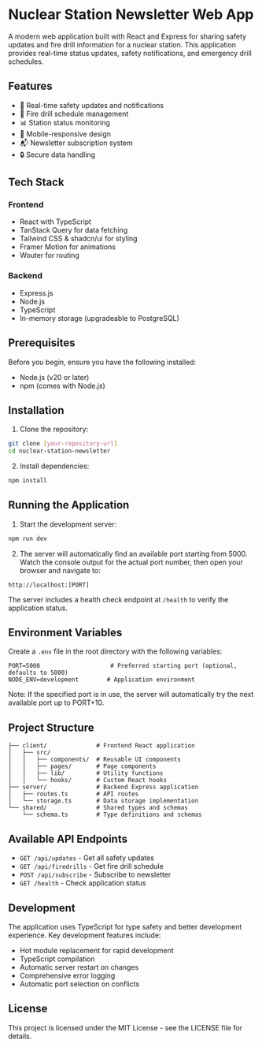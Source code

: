 # Nuclear Station Newsletter Web App

A modern web application built with React and Express for sharing safety updates and fire drill information for a nuclear station. This application provides real-time status updates, safety notifications, and emergency drill schedules.

## Features

- 🔔 Real-time safety updates and notifications
- 🚨 Fire drill schedule management
- 📊 Station status monitoring
- 📱 Mobile-responsive design
- 📬 Newsletter subscription system
- 🔒 Secure data handling

## Tech Stack

### Frontend
- React with TypeScript
- TanStack Query for data fetching
- Tailwind CSS & shadcn/ui for styling
- Framer Motion for animations
- Wouter for routing

### Backend
- Express.js
- Node.js
- TypeScript
- In-memory storage (upgradeable to PostgreSQL)

## Prerequisites

Before you begin, ensure you have the following installed:
- Node.js (v20 or later)
- npm (comes with Node.js)

## Installation

1. Clone the repository:
```bash
git clone [your-repository-url]
cd nuclear-station-newsletter
```

2. Install dependencies:
```bash
npm install
```

## Running the Application

1. Start the development server:
```bash
npm run dev
```

2. The server will automatically find an available port starting from 5000. Watch the console output for the actual port number, then open your browser and navigate to:
```
http://localhost:[PORT]
```

The server includes a health check endpoint at `/health` to verify the application status.

## Environment Variables

Create a `.env` file in the root directory with the following variables:

```env
PORT=5000                    # Preferred starting port (optional, defaults to 5000)
NODE_ENV=development        # Application environment
```

Note: If the specified port is in use, the server will automatically try the next available port up to PORT+10.

## Project Structure

```
├── client/              # Frontend React application
│   ├── src/
│   │   ├── components/  # Reusable UI components
│   │   ├── pages/       # Page components
│   │   ├── lib/         # Utility functions
│   │   └── hooks/       # Custom React hooks
├── server/              # Backend Express application
│   ├── routes.ts        # API routes
│   └── storage.ts       # Data storage implementation
└── shared/              # Shared types and schemas
    └── schema.ts        # Type definitions and schemas
```

## Available API Endpoints

- `GET /api/updates` - Get all safety updates
- `GET /api/firedrills` - Get fire drill schedule
- `POST /api/subscribe` - Subscribe to newsletter
- `GET /health` - Check application status

## Development

The application uses TypeScript for type safety and better development experience. Key development features include:

- Hot module replacement for rapid development
- TypeScript compilation
- Automatic server restart on changes
- Comprehensive error logging
- Automatic port selection on conflicts

## License

This project is licensed under the MIT License - see the LICENSE file for details.